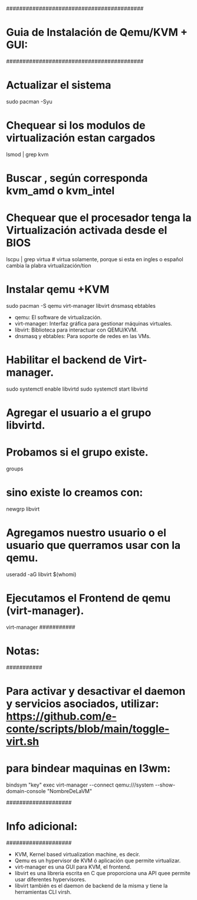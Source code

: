 ##########################################
# Guia de Instalación de Qemu/KVM + GUI: #
##########################################

#   Actualizar el sistema
sudo pacman -Syu

#   Chequear si los modulos de virtualización estan cargados
lsmod | grep kvm

#   Buscar , según corresponda kvm_amd o kvm_intel

#   Chequear que el procesador tenga la Virtualización activada desde el BIOS 
lscpu | grep virtua     #   virtua solamente, porque si esta en ingles o español cambia la plabra virtualización/tion

#   Instalar qemu +KVM
sudo pacman -S qemu virt-manager libvirt dnsmasq ebtables

   * qemu: El software de virtualización.
   * virt-manager: Interfaz gráfica para gestionar máquinas virtuales.
   * libvirt: Biblioteca para interactuar con QEMU/KVM.
   * dnsmasq y ebtables: Para soporte de redes en las VMs.

#   Habilitar el backend de Virt-manager.
sudo systemctl enable libvirtd
sudo systemctl start libvirtd

#   Agregar el usuario a el grupo libvirtd.
#   Probamos si el grupo existe.
groups 

#   sino existe lo  creamos con:   
newgrp libvirt

#   Agregamos nuestro usuario o el usuario que querramos usar con la qemu.
useradd -aG libvirt $(whomi)

#   Ejecutamos el Frontend de qemu (virt-manager). 
virt-manager
###########
#  Notas: #
###########
#  Para activar y desactivar el daemon y servicios asociados, utilizar: https://github.com/e-conte/scripts/blob/main/toggle-virt.sh

#  para bindear maquinas en I3wm:
bindsym "key" exec  virt-manager --connect qemu:///system --show-domain-console  "NombreDeLaVM"

####################
#  Info adicional: #
####################

   * KVM, Kernel based virtualization machine, es decir.
   * Qemu es un hypervisor de KVM ó aplicación que permite virtualizar.
   * virt-manager es una GUI para KVM, el frontend.
   * libvirt es una libreria escrita en C que proporciona una API quee permite usar diferentes hypervisores. 
   * libvirt también es el daemon de backend de la misma y tiene la herramientas CLI virsh.
